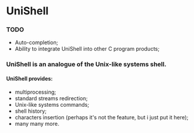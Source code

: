 # UniShell
### TODO
* Auto-completion;
* Ability to integrate UniShell into other C program products;

### UniShell is an analogue of the Unix-like systems shell.
#### UniShell provides:
* multiprocessing;
* standard streams redirection;
* Unix-like systems commands;
* shell history;
* characters insertion (perhaps it's not the feature, but i just put it here);
* many many more.
